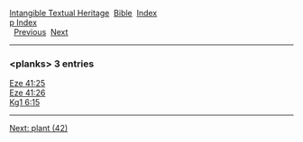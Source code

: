 [Intangible Textual Heritage](../../index)  [Bible](../index) 
[Index](index)   
[p Index](_p_)  
  [Previous](c08597)  [Next](c08599) 

------------------------------------------------------------------------

### &lt;planks&gt; 3 entries

[Eze 41:25](../kjv/eze041.htm#025)  
[Eze 41:26](../kjv/eze041.htm#026)  
[Kg1 6:15](../kjv/kg1006.htm#015)  

------------------------------------------------------------------------

[Next: plant (42)](c08599)
